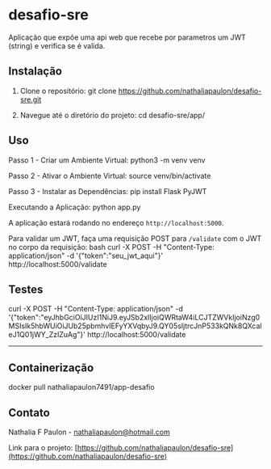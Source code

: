 # desafio-sre

Aplicação que expõe uma api web que recebe por parametros um JWT (string) e verifica se é valida.

## Instalação

1. Clone o repositório:
git clone https://github.com/nathaliapaulon/desafio-sre.git

2. Navegue até o diretório do projeto:
cd desafio-sre/app/

## Uso

Passo 1 - Criar um Ambiente Virtual: 
python3 -m venv venv
	
Passo 2 - Ativar o Ambiente Virtual: 
source venv/bin/activate

Passo 3 - Instalar as Dependências: 
pip install Flask PyJWT

Executando a Aplicação:	python app.py

A aplicação estará rodando no endereço `http://localhost:5000`.

Para validar um JWT, faça uma requisição POST para `/validate` com o JWT no corpo da requisição:
bash curl -X POST -H "Content-Type: application/json" -d '{"token":"seu_jwt_aqui"}' http://localhost:5000/validate

## Testes

curl -X POST -H "Content-Type: application/json" -d '{"token":"eyJhbGciOiJIUzI1NiJ9.eyJSb2xlIjoiQWRtaW4iLCJTZWVkIjoiNzg0MSIsIk5hbWUiOiJUb25pbmhvIEFyYXVqbyJ9.QY05sIjtrcJnP533kQNk8QXcaleJ1Q01jWY_ZzIZuAg"}' http://localhost:5000/validate

------------------------------------------------------------------------------------------------------------------------------------------------------------------------------------------------------------

## Containerização
docker pull nathaliapaulon7491/app-desafio

## Contato

Nathalia F Paulon - nathaliapaulon@hotmail.com

Link para o projeto: [https://github.com/nathaliapaulon/desafio-sre](https://github.com/nathaliapaulon/desafio-sre)
